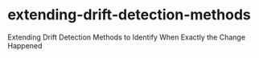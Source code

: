 # extending-drift-detection-methods
Extending Drift Detection Methods to Identify When Exactly the Change Happened
